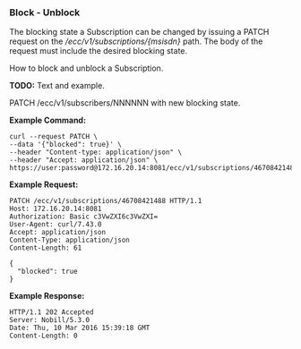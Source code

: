 ### Block - Unblock

The blocking state a Subscription can be changed by issuing a PATCH request on the _/ecc/v1/subscriptions/{msisdn}_ path. The body of the request must include the desired blocking state.

How to block and unblock a Subscription. 

__TODO:__ Text and example.

PATCH /ecc/v1/subscribers/NNNNNN with new blocking state.

__Example Command:__
```
curl --request PATCH \
--data '{"blocked": true}' \
--header "Content-type: application/json" \
--header "Accept: application/json" \
https://user:password@172.16.20.14:8081/ecc/v1/subscriptions/46708421488
```

__Example Request:__
```
PATCH /ecc/v1/subscriptions/46708421488 HTTP/1.1
Host: 172.16.20.14:8081
Authorization: Basic c3VwZXI6c3VwZXI=
User-Agent: curl/7.43.0
Accept: application/json
Content-Type: application/json
Content-Length: 61

{
  "blocked": true
}
```

__Example Response:__
```
HTTP/1.1 202 Accepted
Server: Nobill/5.3.0
Date: Thu, 10 Mar 2016 15:39:18 GMT
Content-Length: 0
```
